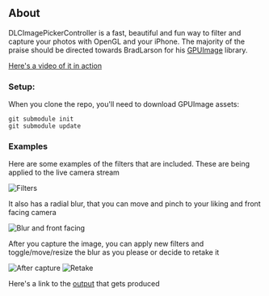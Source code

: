 About
-----

DLCImagePickerController is a fast, beautiful and fun way to filter and capture your photos with OpenGL and your iPhone.
The majority of the praise should be directed towards BradLarson for his [GPUImage](https://github.com/BradLarson/GPUImage) library.

[Here's a video of it in action](http://www.youtube.com/watch?v=2BFljDoJpB8)

### Setup:

When you clone the repo, you'll need to download GPUImage assets:

```
git submodule init
git submodule update
```

### Examples

Here are some examples of the filters that are included. These are being applied to the live camera stream

![Filters](http://i.imgur.com/bHNAN.png)

It also has a radial blur, that you can move and pinch to your liking and front facing camera

![Blur and front facing](http://i.imgur.com/Tmie1.png)

After you capture the image, you can apply new filters and toggle/move/resize the blur as you please or decide to retake it

![After capture](http://i.imgur.com/vNobh.png)
![Retake](http://i.imgur.com/OQXLN.png?4065)

Here's a link to the [output](http://i.imgur.com/0OncO.jpg) that gets produced


